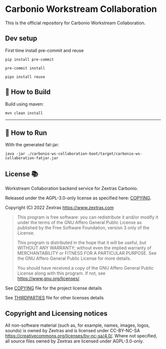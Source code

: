 # Carbonio Workstream Collaboration

This is the official repository for Carbonio Workstream Collaboration.

## Dev setup

First time install pre-commit and reuse

```shell
pip install pre-commit
```

```shell
pre-commit install
```

```shell
pipx install reuse
```

## 🔧 How to Build

Build using maven:

```shell
mvn clean install
```

---

## 🚀 How to Run

With the generated fat-jar:

```shell
java -jar ./carbonio-ws-collaboration-boot/target/carbonio-ws-collaboration-fatjar.jar
```

## License 📚

Workstream Collaboration backend service for Zextras Carbonio.

Released under the AGPL-3.0-only license as specified here: [COPYING](COPYING).

Copyright (C) 2022 Zextras <https://www.zextras.com>

> This program is free software: you can redistribute it and/or modify
> it under the terms of the GNU Affero General Public License as published by
> the Free Software Foundation, version 3 only of the License.
>
> This program is distributed in the hope that it will be useful,
> but WITHOUT ANY WARRANTY; without even the implied warranty of
> MERCHANTABILITY or FITNESS FOR A PARTICULAR PURPOSE.  See the
> GNU Affero General Public License for more details.
>
> You should have received a copy of the GNU Affero General Public License
> along with this program.  If not, see <https://www.gnu.org/licenses/>.

See [COPYING](COPYING) file for the project license details

See [THIRDPARTIES](THIRDPARTIES) file for other licenses details

## Copyright and Licensing notices

All non-software material (such as, for example, names, images, logos,
sounds) is owned by Zextras and is licensed under CC-BY-NC-SA
<https://creativecommons.org/licenses/by-nc-sa/4.0/>.
Where not specified, all source files owned by Zextras are licensed
under AGPL-3.0-only.
